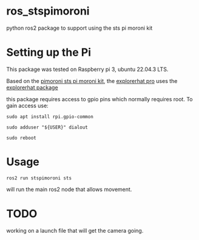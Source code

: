 # ros_stspimoroni
python ros2 package to support using the sts pi moroni kit

# Setting up the Pi
This package was tested on Raspberry pi 3, ubuntu 22.04.3 LTS.

Based on the [pimoroni sts pi moroni kit](https://core-electronics.com.au/pimoroni-sts-pi-build-a-roving-robot.html), 
the [explorerhat pro](https://shop.pimoroni.com/products/explorer-hat?variant=1074827129) uses the [explorerhat package](https://github.com/pimoroni/explorer-hat)

this package requires access to gpio pins which normally requires root. To gain access use:

`sudo apt install rpi.gpio-common`

`sudo adduser "${USER}" dialout`

`sudo reboot`

# Usage
`ros2 run stspimoroni sts`

will run the main ros2 node that allows movement. 

# TODO
working on a launch file that will get the camera going.  
